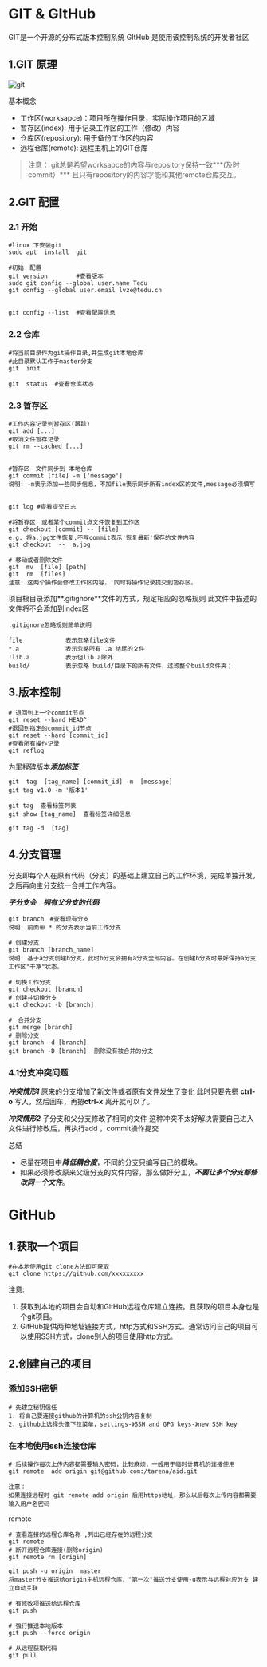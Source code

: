 # GIT & GItHub

GIT是一个开源的分布式版本控制系统
GItHub 是使用该控制系统的开发者社区



## 1.GIT 原理

![git](/home/tarena/桌面/fancy_month02/day18_project/git_md/img/git.jpeg)

基本概念

* 工作区(worksapce)：项目所在操作目录，实际操作项目的区域
* 暂存区(index): 用于记录工作区的工作（修改）内容
* 仓库区(repository): 用于备份工作区的内容
* 远程仓库(remote): 远程主机上的GIT仓库

> 注意： git总是希望worksapce的内容与repository保持一致***(及时commit）***
> 且只有repository的内容才能和其他remote仓库交互。

## 2.GIT 配置

### 2.1 开始

```shell
#linux 下安装git
sudo apt  install  git

#初始　配置
git version        #查看版本
sudo git config --global user.name Tedu
git config --global user.email lvze@tedu.cn


git config --list  #查看配置信息

```

### 2.2 仓库

```shell
#将当前目录作为git操作目录,并生成git本地仓库
#此目录默认工作于master分支
git  init 

git  status  #查看仓库状态
```

### 2.3 暂存区

```shell
#工作内容记录到暂存区(跟踪)
git add [...]
#取消文件暂存记录
git rm --cached [...]


#暂存区　文件同步到 本地仓库
git commit [file] -m ['message']
说明: -m表示添加一些同步信息，不加file表示同步所有index区的文件,message必须填写


git log #查看提交日志

#将暂存区　或者某个commit点文件恢复到工作区
git checkout [commit] -- [file]
e.g. 将a.jpg文件恢复,不写commit表示'恢复最新'保存的文件内容
git checkout  --  a.jpg

# 移动或者删除文件
git  mv  [file] [path]
git  rm  [files]
注意: 这两个操作会修改工作区内容，'同时将操作记录提交到暂存区。

```

 项目根目录添加**.gitignore**文件的方式，规定相应的忽略规则
此文件中描述的文件将不会添加到index区

```shell
.gitignore忽略规则简单说明

file            表示忽略file文件
*.a             表示忽略所有 .a 结尾的文件
!lib.a          表示但lib.a除外
build/          表示忽略 build/目录下的所有文件，过滤整个build文件夹；
```

## 3.版本控制

```shell
# 退回到上一个commit节点
git reset --hard HEAD^
#退回到指定的commit_id节点
git reset --hard [commit_id]
#查看所有操作记录
git reflog
```

为里程碑版本***添加标签***

```shell
git  tag  [tag_name] [commit_id] -m  [message]
git tag v1.0 -m '版本1'

git tag  查看标签列表
git show [tag_name]  查看标签详细信息

git tag -d  [tag]
```

## 4.分支管理

分支即每个人在原有代码（分支）的基础上建立自己的工作环境，完成单独开发，之后再向主分支统一合并工作内容。

***子分支会　拥有父分支的代码***

```shell
git branch　#查看现有分支
说明: 前面带 * 的分支表示当前工作分支

# 创建分支
git branch [branch_name]
说明: 基于a分支创建b分支，此时b分支会拥有a分支全部内容。在创建b分支时最好保持a分支工作区"干净"状态。

# 切换工作分支
git checkout [branch]
# 创建并切换分支
git checkout -b [branch]

#　合并分支
git merge [branch]
# 删除分支　
git branch -d [branch] 
git branch -D [branch]  删除没有被合并的分支
```

### 4.1分支冲突问题

***冲突情形1***
原来的分支增加了新文件或者原有文件发生了变化
此时只要先摁 **ctrl-o** 写入，然后回车，再摁**ctrl-x** 离开就可以了。

***冲突情形2***
子分支和父分支修改了相同的文件
这种冲突不太好解决需要自己进入文件进行修改后，再执行add ，commit操作提交

总结

* 尽量在项目中***降低耦合度***，不同的分支只编写自己的模块。
* 如果必须修改原来父级分支的文件内容，那么做好分工，***不要让******多个分支都修改同一个文件***。

# GitHub

## 1.获取一个项目

```
#在本地使用git clone方法即可获取
git clone https://github.com/xxxxxxxxx
```

注意:

1. 获取到本地的项目会自动和GitHub远程仓库建立连接。且获取的项目本身也是个git项目。
2. GitHub提供两种地址链接方式，http方式和SSH方式。通常访问自己的项目可以使用SSH方式，clone别人的项目使用http方式。  

## 2.创建自己的项目

### 添加SSH密钥

```shell
# 先建立秘钥信任
1. 将自己要连接github的计算机的ssh公钥内容复制
2. github上选择头像下拉菜单，settings-》SSH and GPG keys-》new SSH key
```

### 在本地使用ssh连接仓库

```shell
# 后续操作每次上传内容都需要输入密码，比较麻烦，一般用于临时计算机的连接使用
git remote  add origin git@github.com:/tarena/aid.git

注意：
如果连接远程时 git remote add origin 后用https地址，那么以后每次上传内容都需要输入用户名密码
```

remote

```shell
# 查看连接的远程仓库名称 ,列出已经存在的远程分支
git remote
# 断开远程仓库连接(删除origin)
git remote rm [origin]

git push -u origin  master
将master分支推送给origin主机远程仓库，"第一次"推送分支使用-u表示与远程对应分支	建立自动关联

# 有修改项推送给远程仓库
git push

# 强行推送本地版本
git push --force origin

# 从远程获取代码
git pull
```





